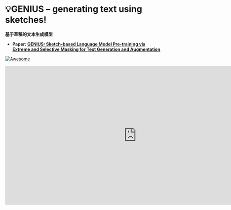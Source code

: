 # 💡GENIUS – generating text using sketches!

**基于草稿的文本生成模型**

- **Paper: [GENIUS: Sketch-based Language Model Pre-training via Extreme and Selective Masking for Text Generation and Augmentation](https://arxiv.org/abs/2211.10330)**


<script
	type="module"
	src="https://gradio.s3-us-west-2.amazonaws.com/3.10.1/gradio.js"
></script>

<gradio-app src="https://beyond-genius.hf.space"></gradio-app>

[![Awesome](https://cdn.rawgit.com/sindresorhus/awesome/d7305f38d29fed78fa85652e3a63e154dd8e8829/media/badge.svg)](https://github.com/sindresorhus/awesome)


<iframe
	src="https://beyond-genius.hf.space"
	frameborder="0"
	width="850"
	height="450"
/>


💡**GENIUS** is a powerful conditional text generation model using sketches as input, which can fill in the missing contexts for a given **sketch** (key information consisting of textual spans, phrases, or words, concatenated by mask tokens). GENIUS is pre-trained on a large- scale textual corpus with a novel *reconstruction from sketch* objective using an *extreme and selective masking* strategy, enabling it to generate diverse and high-quality texts given sketches.

**Example 1:**

- sketch: `__ machine learning __ my research interest __ data science __`
- **GENIUS**: `I am a Ph.D. student in machine learning, and my research interest is in data science. I am interested in understanding how humans and machines interact and how we can improve the quality of life for people around the world.`

**Example 2:**

- sketch: `自然语言处理__谷歌__通用人工智能__`
- **GENIUS**: `自然语言处理是谷歌在通用人工智能领域的一个重要研究方向，其目的是为了促进人类智能的发展。 `



**GENIUS** can also be used as a general textual **data augmentation tool** for **various NLP tasks** (including sentiment analysis, topic classification, NER, and QA). 


![image-20221119164544165](https://cdn.jsdelivr.net/gh/beyondguo/mdnice_pictures/typora/hi-genius.png)



- Models hosted in 🤗 Huggingface:

**Model variations:**

| Model | #params | Language | comment|
|------------------------|--------------------------------|-------|---------|
| [`genius-large`](https://huggingface.co/beyond/genius-large) | 406M   | English | The version used in **paper** (recommend) |
| [`genius-large-k2t`](https://huggingface.co/beyond/genius-large-k2t)  | 406M    | English | keywords-to-text |
| [`genius-base`](https://huggingface.co/beyond/genius-base)  | 139M    | English | smaller version |
| [`genius-base-ps`](https://huggingface.co/beyond/genius-base)  | 139M    | English | pre-trained both in paragraphs and short sentences |
| [`genius-base-chinese`](https://huggingface.co/beyond/genius-base-chinese) | 116M    | 中文 | 在一千万纯净中文段落上预训练|

![image-20221119191940969](https://cdn.jsdelivr.net/gh/beyondguo/mdnice_pictures/typora/202211191919005.png)




More Examples:

![image-20221119184950762](https://cdn.jsdelivr.net/gh/beyondguo/mdnice_pictures/typora/202211191849815.png)

## Usage

### What is a sketch?

First, what is a **sketch**? As defined in our paper, a sketch is "key information consisting of textual spans, phrases, or words, concatenated by mask tokens". It's like a draft or framework when you begin to write an article. With GENIUS model, you can input some key elements you want to mention in your wrinting, then the GENIUS model can generate cohrent text based on your sketch.

The sketch which can be composed of:

- keywords /key-phrases, like `__NLP__AI__computer__science__`
- spans, like `Conference on Empirical Methods__submission of research papers__`
- sentences, like `I really like machine learning__I work at Google since last year__`
- or a mixup!


### How to use the model
#### 1. If you already have a sketch in mind, and want to get a paragraph based on it...
```python
from transformers import pipeline
# 1. load the model with the huggingface `pipeline`
genius = pipeline("text2text-generation", model='beyond/genius-large', device=0)
# 2. provide a sketch (joint by <mask> tokens)
sketch = "<mask> Conference on Empirical Methods <mask> submission of research papers <mask> Deep Learning <mask>"
# 3. here we go!
generated_text = genius(sketch, num_beams=3, do_sample=True, max_length=200)[0]['generated_text']
print(generated_text)
```
Output:
```shell
'The Conference on Empirical Methods welcomes the submission of research papers. Abstracts should be in the form of a paper or presentation. Please submit abstracts to the following email address: eemml.stanford.edu. The conference will be held at Stanford University on April 1618, 2019. The theme of the conference is Deep Learning.'
```

If you have a lot of sketches, you can batch-up your sketches to a Huggingface `Dataset` object, which can be much faster.

TODO: we are also building a python package for more convenient use of GENIUS, which will be released in few weeks.

#### 2. If you have an NLP dataset (e.g. classification) and want to do data augmentation to enlarge your dataset...

Please check [genius/augmentation_clf](https://github.com/beyondguo/genius/tree/master/augmentation_clf) and [genius/augmentation_ner_qa](https://github.com/beyondguo/genius/tree/master/augmentation_ner_qa), where we provide ready-to-run scripts for data augmentation for text classification/NER/MRC tasks.



## Augmentation Experiments:
Data augmentation is an important application for natural language generation (NLG) models, which is also a valuable evaluation of whether the generated text can be used in real applications. 
- Setting: Low-resource setting, where only n={50,100,200,500,1000} labeled samples are available for training. The below results are the average of all training sizes.
- Text Classification Datasets: [HuffPost](https://huggingface.co/datasets/khalidalt/HuffPost), [BBC](https://huggingface.co/datasets/SetFit/bbc-news), [SST2](https://huggingface.co/datasets/glue), [IMDB](https://huggingface.co/datasets/imdb), [Yahoo](https://huggingface.co/datasets/yahoo_answers_topics), [20NG](https://huggingface.co/datasets/newsgroup).
- Base classifier: [DistilBERT](https://huggingface.co/distilbert-base-cased)


In-distribution (ID) evaluations:
|   Method   |    Huff    |     BBC    |    Yahoo   |    20NG    |    IMDB    |    SST2    |    avg.    |
|:----------:|:----------:|:----------:|:----------:|:----------:|:----------:|:----------:|:----------:|
|    none    |   79.17   | **96.16** |   45.77   |   46.67   |   77.87   |   76.67   |   70.39   |
|     EDA    |   79.20   |   95.11   |   45.10   |   46.15   |   77.88   |   75.52   |   69.83   |
|    BackT   |   80.48   |   95.28   |   46.10   |   46.61   |   78.35   |   76.96   |   70.63   |
|     MLM    |   80.04   |   96.07   |   45.35   |   46.53   |   75.73   |   76.61   |   70.06   |
|    C-MLM   |   80.60   |   96.13   |   45.40   |   46.36   |   77.31   |   76.91   |   70.45   |
|   LAMBADA  |   81.46   |   93.74   |   50.49   |   47.72   |   78.22   |   78.31   |   71.66   |
|     STA    |   80.74   |   95.64   |   46.96   |   47.27   |   77.88   |   77.80   |   71.05   |
|  **GeniusAug**  |   81.43   |   95.74   |   49.60   |   50.38   | **80.16** |   78.82   |   72.68   |
| **GeniusAug-f** | **81.82** |   95.99   | **50.42** | **50.81** |   79.40   | **80.57** | **73.17** |

Out-of-distribution (OOD) evaluations:
|            |  Huff->BBC |  BBC->Huff | IMDB->SST2 | SST2->IMDB |    avg.    |
|------------|:----------:|:----------:|:----------:|:----------:|:----------:|
|    none    |   62.32   |   62.00   |   74.37   |   73.11   |   67.95   |
|     EDA    |   67.48   |   58.92   |   75.83   |   69.42   |   67.91   |
|    BackT   |   67.75   |   63.10   |   75.91   |   72.19   |   69.74   |
|     MLM    |   66.80   |   65.39   |   73.66   |   73.06   |   69.73   |
|    C-MLM   |   64.94   | **67.80** |   74.98   |   71.78   |   69.87   |
|   LAMBADA  |   68.57   |   52.79   |   75.24   |   76.04   |   68.16   |
|     STA    |   69.31   |   64.82   |   74.72   |   73.62   |   70.61   |
|  **GeniusAug**  |   74.87   |   66.85   |   76.02   |   74.76   |   73.13   |
| **GeniusAug-f** | **76.18** |   66.89   | **77.45** | **80.36** | **75.22** |

### BibTeX entry and citation info
If you find our paper/code/demo useful, please cite our paper:
```
@article{guo2022genius,
  title={GENIUS: Sketch-based Language Model Pre-training via Extreme and Selective Masking for Text Generation and Augmentation},
  author={Guo, Biyang and Gong, Yeyun and Shen, Yelong and Han, Songqiao and Huang, Hailiang and Duan, Nan and Chen, Weizhu},
  journal={arXiv preprint arXiv:2211.10330},
  year={2022}
}
```

